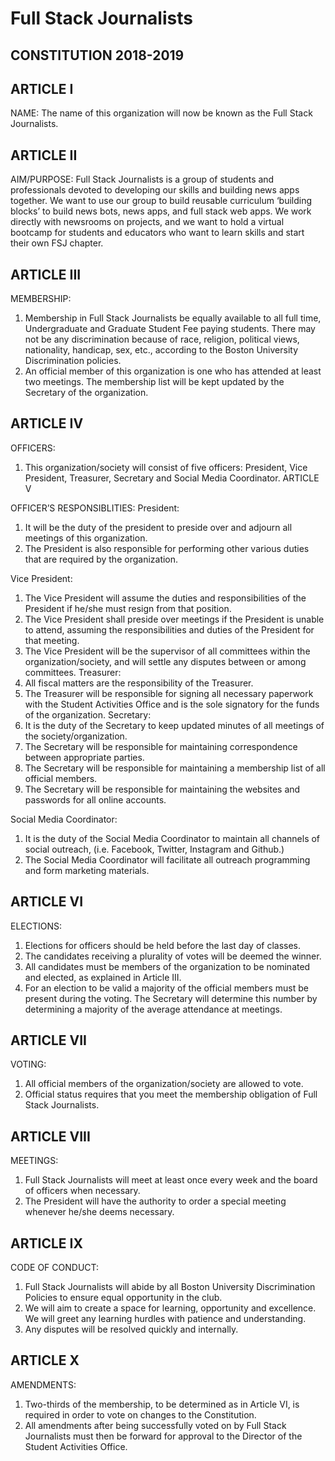 # Full Stack Journalists

## CONSTITUTION 2018-2019

## ARTICLE I

NAME:
The name of this organization will now be known as the Full Stack Journalists.

## ARTICLE II

AIM/PURPOSE:
Full Stack Journalists is a group of students and professionals devoted to developing our skills and building news apps together. We want to use our group to build reusable curriculum ‘building blocks’ to build news bots, news apps, and full stack web apps. We work directly with newsrooms on projects, and we want to hold a virtual bootcamp for students and educators who want to learn skills and start their own FSJ chapter.

## ARTICLE III

MEMBERSHIP:
1.	Membership in Full Stack Journalists be equally available to all full time, Undergraduate and Graduate Student Fee paying students.  There may not be any discrimination because of race, religion, political views, nationality, handicap, sex, etc., according to the Boston University Discrimination policies.
2.	An official member of this organization is one who has attended at least two meetings.  The membership list will be kept updated by the Secretary of the organization.

## ARTICLE IV

OFFICERS:
1.	This organization/society will consist of five officers: President, Vice President, Treasurer, Secretary and Social Media Coordinator.
ARTICLE V

OFFICER’S RESPONSIBLITIES:
President:
1.	It will be the duty of the president to preside over and adjourn all meetings of this organization.
2.	The President is also responsible for performing other various duties that are required by the organization.

Vice President:
1.	The Vice President will assume the duties and responsibilities of the President if he/she must resign from that position.
2.	The Vice President shall preside over meetings if the President is unable to attend, assuming the responsibilities and duties of the President for that meeting.
3.	The Vice President will be the supervisor of all committees within the organization/society, and will settle any disputes between or among committees.
Treasurer:
1.	All fiscal matters are the responsibility of the Treasurer.
2.	The Treasurer will be responsible for signing all necessary paperwork with the Student Activities Office and is the sole signatory for the funds of the organization.
Secretary:
1.	It is the duty of the Secretary to keep updated minutes of all meetings of the society/organization.
2.	The Secretary will be responsible for maintaining correspondence between appropriate parties.
3.	The Secretary will be responsible for maintaining a membership list of all official members.
4.	The Secretary will be responsible for maintaining the websites and passwords for all online accounts.

Social Media Coordinator:
1.	It is the duty of the Social Media Coordinator to maintain all channels of social outreach, (i.e. Facebook, Twitter, Instagram and Github.)
2.	The Social Media Coordinator will facilitate all outreach programming and form marketing materials.

## ARTICLE VI

ELECTIONS:
1.	Elections for officers should be held before the last day of classes.
2.	The candidates receiving a plurality of votes will be deemed the winner.
3.	All candidates must be members of the organization to be nominated and elected, as explained in Article III.
4.	For an election to be valid a majority of the official members must be present during the voting.  The Secretary will determine this number by determining a majority of the average attendance at meetings.

## ARTICLE VII

VOTING:
1.	All official members of the organization/society are allowed to vote.
2.	Official status requires that you meet the membership obligation of Full Stack Journalists.

## ARTICLE VIII

MEETINGS:
1.	Full Stack Journalists will meet at least once every week and the board of officers when necessary.
2.	The President will have the authority to order a special meeting whenever he/she deems necessary.

## ARTICLE IX

CODE OF CONDUCT:
1.	Full Stack Journalists will abide by all Boston University Discrimination Policies to ensure equal opportunity in the club.
2.	We will aim to create a space for learning, opportunity and excellence. We will greet any learning hurdles with patience and understanding.
3.	Any disputes will be resolved quickly and internally.


## ARTICLE X

AMENDMENTS:
1.	Two-thirds of the membership, to be determined as in Article VI, is required in order to vote on changes to the Constitution.
2.	All amendments after being successfully voted on by Full Stack Journalists must then be forward for approval to the Director of the Student Activities Office.
